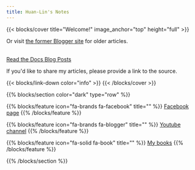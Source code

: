 ```yaml
---
title: Huan-Lin's Notes
---
```


{{< blocks/cover title="Welcome!" image_anchor="top" height="full" >}}
<p class="lead mt-1">Or visit <a href="https://huanlintalk.com">the former Blogger site</a> for older articles.</p>
<br/> 
<a class="btn btn-lg btn-primary me-3 mb-4" href="/docs">
  Read the Docs <i class="fas fa-arrow-alt-circle-right ms-2"></i>
</a>
<a class="btn btn-lg btn-secondary me-3 mb-4" href="/blog">
  Blog Posts <i class="fa-brands fa-blogger ms-2 "></i>
</a>
<p class="lead mt-5">If you'd like to share my articles, please provide a link to the source.</p>
{{< blocks/link-down color="info" >}}
{{< /blocks/cover >}}

{{% blocks/section color="dark" type="row" %}}

{{% blocks/feature icon="fa-brands fa-facebook" title="" %}}
[Facebook page](https://www.facebook.com/huanlin.notes)
{{% /blocks/feature %}}

{{% blocks/feature icon="fa-brands fa-blogger" title="" %}}
[Youtube channel](https://www.youtube.com/@michael-tsai)
{{% /blocks/feature %}}

{{% blocks/feature icon="fa-solid fa-book" title="" %}}
[My books](https://play.google.com/store/books/author?id=%E8%94%A1%E7%85%A5%E9%BA%9F)
{{% /blocks/feature %}}

{{% /blocks/section %}}
